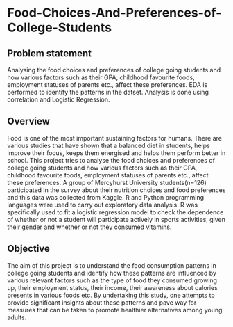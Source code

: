 # Food-Choices-And-Preferences-of-College-Students

## Problem statement

Analysing the food choices and preferences of college going students and how various factors such as their GPA, childhood favourite foods, employment statuses of 
parents etc., affect these preferences.  EDA is performed to identify the patterns in the datset. Analysis is done using correlation and Logistic Regression. 

## Overview

Food is one of the most important sustaining factors for humans. There are various studies that have shown that a balanced diet in students, helps improve their focus,
keeps them energised and helps them perform better in school. This project tries to analyse the food choices and preferences of college going students and how various
factors such as their GPA, childhood favourite foods, employment statuses of parents etc., affect these preferences. A group of Mercyhurst University students(n=126) 
participated in the survey about their nutrition choices and food preferences and this data was collected from Kaggle. R and Python programming languages were used to
carry out exploratory data analysis. R was specifically used to fit a logistic regression model to check the dependence of whether or not a student will participate 
actively in sports activities, given their gender and whether or not they consumed vitamins.

## Objective

The aim of this project is to understand the food consumption patterns in college going students and identify how these patterns are influenced by various relevant
factors such as the type of food they consumed growing up, their employment status, their income, their awareness about calories presents in various foods etc. By 
undertaking this study, one attempts to provide significant insights about these patterns and pave way for measures that can be taken to promote healthier alternatives 
among young adults.
